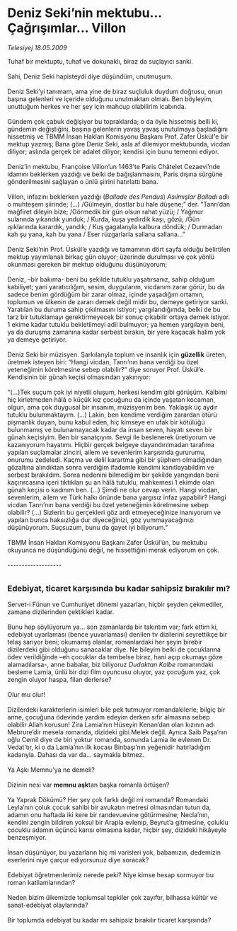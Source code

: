 # Deniz Seki’nin mektubu... Çağrışımlar... Villon

*Telesiyej 18.05.2009*

<div class="taraf_structure_2col_1zq">
<div class="margen_n">



 <p>Tuhaf bir mektuptu, tuhaf ve dokunaklı, biraz da suçlayıcı sanki. <br/><br/>Sahi, Deniz Seki hapisteydi diye düşündüm, unutmuşum. <br/><br/>Deniz Seki’yi tanımam, ama yine de biraz suçluluk duydum doğrusu, onun başına gelenleri ve içeride olduğunu unutmaktan olmalı. Ben böyleyim, unuttuğum herkes ve her şey için mahcup olabilirim icabında. <br/><br/>Gündem çok çabuk değişiyor bu topraklarda; o da öyle hissetmiş belli ki, gündemin değiştiğini, başına gelenlerin yavaş yavaş unutulmaya başladığını hissetmiş ve TBMM İnsan Hakları Komisyonu Başkanı Prof. Zafer Üskül<b>’</b>e bir mektup yazmış; Bana göre Deniz Seki, asla af dilemiyor mektubunda, vicdan diliyor; aslında gerçek bir adalet diliyor; kendisi için bunu temenni ediyor. <br/><br/>Deniz’in mektubu, Françoise Villon’un 1463’te Paris Châtelet Cezaevi’nde idamını beklerken yazdığı ve belki de bağışlanmasını, Paris dışına sürgüne gönderilmesini sağlayan o ünlü şiirini hatırlattı bana. <br/><br/>Villon, infazını beklerken yazdığı (<i>Ballade des Pendus</i>) <i>Asılmışlar Balladı</i> adlı o muhteşem şiirinde; (...) /Gülmeyin, dostlar bu hale düşene;” der. “Tanrı’dan mağfiret dileyin bize; /Görmedik bir gün olsun rahat yüzü; / Yağmur sularında yıkandık yunduk; / Kurda, kuşa yedirdik kaşı, gözü; /Gün ışıklarında karardık, yandık; / Kuş gagalarıyla kalbura döndük; / Durmadan kah şu yana, kah bu yana / Eser rüzgarlarla sallana sallana...” <br/><br/>Deniz Seki’nin Prof. Üskül’e yazdığı ve tamamının dört sayfa olduğu belirtilen mektup yayımlanalı birkaç gün oluyor; üzerinde durulması ve çok yönlü okunması gereken bir mektup olduğunu düşünüyorum; <br/><br/>Deniz, –bir bakıma- beni bu şekilde tutuklu yaşatırsanız, sahip olduğum kabiliyet; yani yaratıcılığım, sesim, duygularım, vicdanım zarar görür, bu da sadece benim gördüğüm bir zarar olmaz, içinde yaşadığım ortamın, toplumun ve ülkenin de zararı demek değil midir bu, demeye getiriyor sanki. Yaratılan bu duruma sahip çıkılmasını istiyor; yargılandığımda, belki de bu tarz bir tutuklamayı gerektirmeyecek bir sonuç çıkabilir ortaya demek istiyor. 1 ekime kadar tutuklu bekletilmeyi adil bulmuyor; ya hemen yargılayın beni, ya da duruşma zamanına kadar serbest bırakın, bir yere kaçacak halim yok ya demeye getiriyor. <br/><br/>Deniz Seki bir müzisyen. Şarkılarıyla toplum ve insanlık için <b>güzellik</b> üreten, üretmek isteyen biri: “Hangi vicdan, Tanrı’nın bana verdiği bu özel yeteneğimin körelmesine sebep olabilir?” diye soruyor Prof. Üskül’e. Kendisinin bir günah keçisi olmasından yakınıyor: <br/><br/>“(...)Tek suçum çok iyi niyetli oluşum, herkesi kendim gibi görüşüm. Kalbimi hiç kirletmeden hâlâ o küçük kız çocuğunu da içinde yaşatan kocaman, olgun, ama çok duygusal bir insanım, müzisyenim ben. Yaklaşık üç aydır tutuklu bulunmaktayım. (...) Lakin, ben kendime verdiğim zarardan ötürü pişmanlık duyan, bunu kabul eden, hiç kimseye en ufak bir kötülüğü bulunmamış ve bulunamayacak kadar da insan seven, hayatı seven bir günah keçisiyim. Ben bir sanatçıyım. Sevgi ile beslenerek üretiyorum ve kazanıyorum hayatımı. Hiçbir gerçek belgeye dayandırılmadan tarafıma yapılan suçlamalar zinciri, ailem ve sevenlerim karşısında gururumu, onurumu zedeledi. Kaçma ve delil karartma gibi bir şüphem olmadığından gözaltına alındıktan sonra verdiğim ifademle kendimi kanıtlayabildim ve serbest bırakıldım. Sonra nedenini bilmediğim bir şekilde yangından beni kaçırırcasına içeri tıktıkları şu an hâlâ tutuklu, mahkemesi 1 ekimde olan günah keçisi o kadınım ben. (...) Şimdi ne olur cevap verin. Hangi vicdan, sevenlerim, ailem ve Türk halkı önünde bana yargısız infaz yapabilir? Hangi vicdan Tanrı’nın bana verdiği bu özel yeteneğimin körelmesine sebep olabilir? (...) Sizlerin bu gerçekleri göz ardı etmeyeceğinize inanıyorum ve yapılan bunca haksızlığa dur diyeceğinizi, göz yummayacağınızı düşünüyorum. Suçsuzum, bunu da gayet iyi biliyorum.” <br/><br/>TBMM İnsan Hakları Komisyonu Başkanı Zafer Üskül’ün, bu mektubu okuyunca ne düşündüğünü değil, ne hissettiğini merak ediyorum en çok. <br/><br/>------------------- <br/><br/><br/><font size="4"><strong>Edebiyat, ticaret karşısında bu kadar sahipsiz bırakılır mı? <br/></strong></font><br/>Servet-i Fünun ve Cumhuriyet dönemi yazarları, hiçbir şeyden çekmediler, zamane dizilerinden çektikleri kadar. <br/><br/>Bunu hep söylüyorum ya... son zamanlarda bir takıntım var; fark ettim ki, edebiyat uyarlaması (bence yuvarlaması) denilen tv dizilerini seyrettikçe bir telaş sarıyor beni; okumamış olanlar, romanlardaki her şeyin birebir dizilerdeki gibi olduğunu sanacaklar diye. Ne bileyim belki de çocuklarına ödev verildiğinde –eh çocuklar da tembelse biraz, hani açıp okumayı göze alamadılarsa-, anne babalar, biz biliyoruz<i> Dudaktan Kalbe</i> romanındaki besleme Lamia, ünlü bir dizi film oyuncusu oluyor, yaz çocuğum yaz, çok zengin oluyor haspa, filan derlerse? <br/><br/>Olur mu olur! <br/><br/>Dizilerdeki karakterlerin isimleri bile pek tutmuyor romandakilerle; bilgiç bir anne, çocuğuna ödevinde yardım edeyim derken sıfır almasına sebep olabilir Allah korusun! Zira Lamia’nın Hüseyin Kenan’dan olan kızının adı Mebrure’dir mesela romanda, dizideki gibi Melek değil. Ayrıca Saib Paşa’nın oğlu Cemil diye de biri yoktur romanda, sonunda Lamia ile evlenen Dr. Vedat’tır, ki o da Lamia’nın ilk kocası Binbaşı’nın yeğenidir hatırladığım kadarıyla. Dahası da var da... saymakla bitmez. <br/><br/>Ya Aşkı Memnu’ya ne demeli? <br/><br/>Dizinin nesi var <b>memnu aşk</b>tan başka romanla örtüşen? <br/><br/>Ya Yaprak Dökümü? Her şey çok farklı değil mi romanda? Romandaki Leyla’nın çoluk çocuk sahibi bir avukatın metresi olmasından tutun da, adamın onu haftada iki kere bir randevuevine götürmesine; Necla’nın, kendini zengin bildiren yoksul bir Arapla evlenip, Beyrut’a gitmesine, çoluklu çocuklu adamın üçüncü karısı olmasına kadar, hiçbir şey, dizideki hikâyeyle benzeşmiyor. <br/><br/>İnsan düşünüyor, bu yazarların hiç mi varisleri yok, babamızın, dedemizin eserlerini niye çarçur ediyorsunuz diye soracak? <br/><br/>Edebiyat öğretmenlerimiz nerede peki? Niye kimse hesap sormuyor bu roman katliamlarından? <br/><br/>Neden bizim ülkemizde toplumsal tepkiler çok zayıftır, bilhassa kültür ve sanat-edebiyat olaylarında? <br/><br/>Bir toplumda edebiyat bu kadar mı sahipsiz bırakılır ticaret karşısında?</p>

<br/>


<div id="taraf_not">
</div>

</div>


</div>
